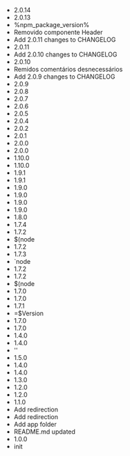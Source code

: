 - 2.0.14
- 2.0.13
- %npm_package_version%
- Removido componente Header
- Add 2.0.11 changes to CHANGELOG
- 2.0.11
- Add 2.0.10 changes to CHANGELOG
- 2.0.10
- Remidos comentários desnecessários
- Add 2.0.9 changes to CHANGELOG
- 2.0.9
- 2.0.8
- 2.0.7
- 2.0.6
- 2.0.5
- 2.0.4
- 2.0.2
- 2.0.1
- 2.0.0
- 2.0.0
- 1.10.0
- 1.10.0
- 1.9.1
- 1.9.1
- 1.9.0
- 1.9.0
- 1.9.0
- 1.9.0
- 1.8.0
- 1.7.4
- 1.7.2
- $(node
- 1.7.2
- 1.7.3
- `node
- 1.7.2
- 1.7.2
- $(node
- 1.7.0
- 1.7.0
- 1.7.1
- =$Version
- 1.7.0
- 1.7.0
- 1.4.0
- 1.4.0
- ''
- 1.5.0
- 1.4.0
- 1.4.0
- 1.3.0
- 1.2.0
- 1.2.0
- 1.1.0
- Add redirection
- Add redirection
- Add app folder
- README.md updated
- 1.0.0
- init
